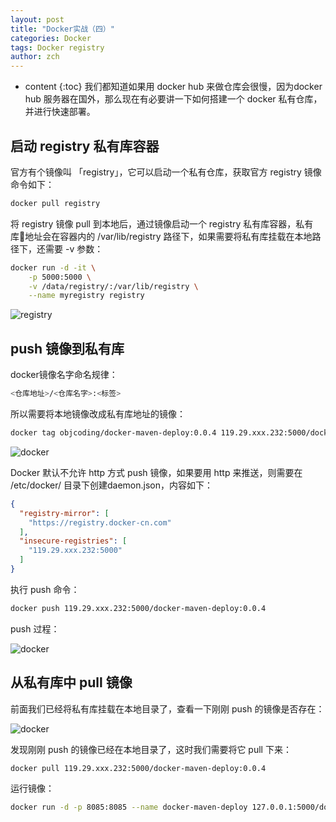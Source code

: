 ```yaml
---
layout: post
title: "Docker实战（四）"
categories: Docker
tags: Docker registry
author: zch
---
```


* content
{:toc}
我们都知道如果用 docker hub 来做仓库会很慢，因为docker hub 服务器在国外，那么现在有必要讲一下如何搭建一个 docker 私有仓库，并进行快速部署。











## 启动 registry 私有库容器

官方有个镜像叫 「registry」，它可以启动一个私有仓库，获取官方 registry 镜像命令如下：

```bash
docker pull registry
```

将 registry 镜像 pull 到本地后，通过镜像启动一个 registry 私有库容器，私有库地址会在容器内的 /var/lib/registry 路径下，如果需要将私有库挂载在本地路径下，还需要 -v 参数：

```bash
docker run -d -it \
    -p 5000:5000 \
    -v /data/registry/:/var/lib/registry \
    --name myregistry registry
```

![registry](https://raw.githubusercontent.com/objcoding/objcoding.github.io/master/images/docker7.png)

 

## push 镜像到私有库

docker镜像名字命名规律：

```bash
<仓库地址>/<仓库名字>:<标签>
```

所以需要将本地镜像改成私有库地址的镜像：

```bash
docker tag objcoding/docker-maven-deploy:0.0.4 119.29.xxx.232:5000/docker-maven-deploy:0.0.4
```

![docker](https://raw.githubusercontent.com/objcoding/objcoding.github.io/master/images/docker8.png)

Docker 默认不允许 http 方式 push 镜像，如果要用 http 来推送，则需要在 /etc/docker/ 目录下创建daemon.json，内容如下：

```json
{
  "registry-mirror": [
    "https://registry.docker-cn.com"
  ],
  "insecure-registries": [
    "119.29.xxx.232:5000"
  ]
}
```

 执行 push 命令：

```bash
docker push 119.29.xxx.232:5000/docker-maven-deploy:0.0.4
```

push 过程：

![docker](https://raw.githubusercontent.com/objcoding/objcoding.github.io/master/images/docker9.png)



## 从私有库中 pull 镜像

前面我们已经将私有库挂载在本地目录了，查看一下刚刚 push 的镜像是否存在：

![docker](https://raw.githubusercontent.com/objcoding/objcoding.github.io/master/images/docker10.png)

发现刚刚 push 的镜像已经在本地目录了，这时我们需要将它 pull 下来：

```bash
docker pull 119.29.xxx.232:5000/docker-maven-deploy:0.0.4
```

运行镜像：

```bash
docker run -d -p 8085:8085 --name docker-maven-deploy 127.0.0.1:5000/docker-maven-deploy:0.0.4
```













